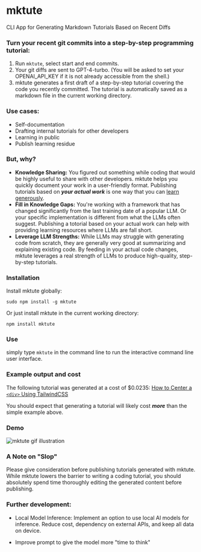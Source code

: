 # mktute

CLI App for Generating Markdown Tutorials Based on Recent Diffs

### Turn your recent git commits into a step-by-step programming tutorial:

1. Run `mktute`, select start and end commits.
2. Your git diffs are sent to GPT-4-turbo. (You will be asked to set your OPENAI_API_KEY if it is not already accessible from the shell.)
3. mktute generates a first draft of a step-by-step tutorial covering the code you recently committed. The tutorial is automatically saved as a markdown file in the current working directory.

### Use cases:

- Self-documentation
- Drafting internal tutorials for other developers
- Learning in public
- Publish learning residue

### But, why?

- **Knowledge Sharing:** You figured out something while coding that would be highly useful to share with other developers. mktute helps you quickly document your work in a user-friendly format. Publishing tutorials based on **_your actual work_** is one way that you can [learn generously](https://www.recurse.com/self-directives#learn-generously).
- **Fill in Knowledge Gaps:** You're working with a framework that has changed significantly from the last training date of a popular LLM. Or your specific implementation is different from what the LLMs often suggest. Publishing a totorial based on your actual work can help with providing learning resources where LLMs are fall short.
- **Leverage LLM Strengths:** While LLMs may struggle with generating code from scratch, they are generally very good at summarizing and explaining existing code. By feeding in your actual code changes, mktute leverages a real strength of LLMs to produce high-quality, step-by-step tutorials.

### Installation

Install mktute globally:

```
sudo npm install -g mktute
```

Or just install mktute in the current working directory:

```
npm install mktute
```

### Use

simply type `mktute` in the command line to run the interactive command line user interface.

### Example output and cost

The following tutorial was generated at a cost of $0.0235:
[How to Center a `<div>` Using TailwindCSS](https://github.com/josephrmartinez/mktute/blob/main/public/Tutorial_2024_06_04_17_50_21.md)

You should expect that generating a tutorial will likely cost **_more_** than the simple example above.

### Demo

![mktute gif illustration](public/demo.gif)

### A Note on "Slop"

Please give consideration before publishing tutorials generated with mktute. While mktute lowers the barrier to writing a coding tutorial, you should absolutely spend time thoroughly editing the generated content before publishing.

### Further development:

- Local Model Inference: Implement an option to use local AI models for inference. Reduce cost, dependency on external APIs, and keep all data on device.

- Improve prompt to give the model more "time to think"
